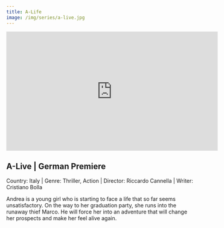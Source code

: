 ```yaml
---
title: A-Life
image: /img/series/a-live.jpg
---
```

<iframe width="560" height="315" src="https://www.youtube.com/embed/7VqC3YBxXHc?controls=1" frameborder="0" allow="accelerometer; autoplay; encrypted-media; gyroscope; picture-in-picture" allowfullscreen></iframe>

## A-Live | German Premiere
Country: Italy | Genre: Thriller, Action | Director: Riccardo Cannella | Writer: Cristiano Bolla

Andrea is a young girl who is starting to face a life that so far seems unsatisfactory. On the way to her graduation party, she runs into the runaway thief Marco. He will force her into an adventure that will change her prospects and make her feel alive again.